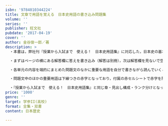 ```yaml
---
isbn: '9784010344224'
title: 文章で用語を覚える　日本史用語の書き込み問題集
volume: ''
series: ''
publisher: 旺文社
pubdate: '2017-04-19'
cover: ''
author: 金谷俊一郎／著
description: >
  ・本書は，弊社刊『授業から入試まで　使える！　日本史用語集』に対応した，日本史の基本的な事項を身に付けるための，書き込み式の問題集です。用語集の中で入試での出題頻度の高いA・Bランクの用語を書き込みながら覚えることができます。

  ・まずはページの横にある解答欄に答えを書き込み（解答は別冊），次は解答欄を見ないで空欄が埋められるようにトレーニングしましょう。空欄を見ただけでそこに入る用語が言えるようになるとその単元をマスターしたことになります。

  ・各単元の内容を端的にまとめた問題文のなかに重要な用語を自分で書きながら読んでいくことで，歴史の流れがつかめるとともに，文章中の用語同士のつながりがわかり，日本史の理解を深めることができます。

  ・問題文中のほかの重要用語は下線つきの赤字となっており，付属の赤セルシートで赤字を隠しながらほかの重要語を覚えることができます。

  ・『授業から入試まで　使える！　日本史用語集』と同じ章・見出し構成・ランク分けとなっているので，この用語集を使いながら学習すると効果的です。わからなかったり解けなかったりした用語は用語集で調べて知識を定着させるようにしましょう。
price: '1000'
genre: ''
target: 学参II(高校)
format: 全集・双書
content: 日本歴史

---
```

